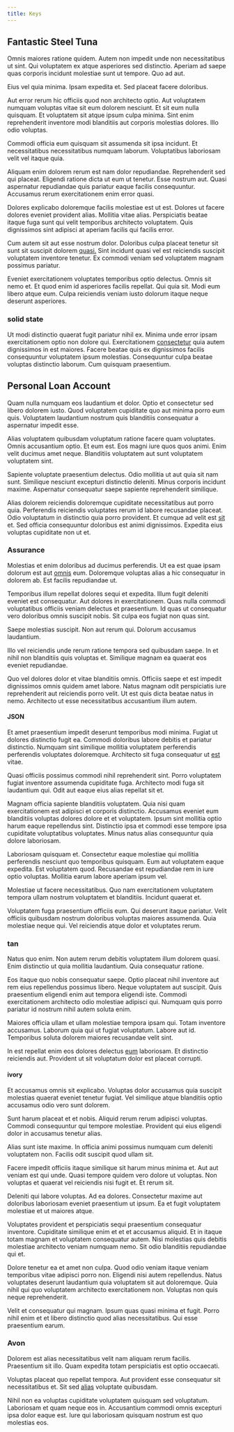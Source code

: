 ```yaml
---
title: Keys
---
```


## Fantastic Steel Tuna

Omnis maiores ratione quidem. Autem non impedit unde non necessitatibus ut sint. Qui voluptatem ex atque asperiores sed distinctio. Aperiam ad saepe quas corporis incidunt molestiae sunt ut tempore. Quo ad aut.

Eius vel quia minima. Ipsam expedita et. Sed placeat facere doloribus.

Aut error rerum hic officiis quod non architecto optio. Aut voluptatem numquam voluptas vitae sit eum dolorem nesciunt. Et sit eum nulla quisquam. Et voluptatem sit atque ipsum culpa minima. Sint enim reprehenderit inventore modi blanditiis aut corporis molestias dolores. Illo odio voluptas.

Commodi officia eum quisquam sit assumenda sit ipsa incidunt. Et necessitatibus necessitatibus numquam laborum. Voluptatibus laboriosam velit vel itaque quia.

Aliquam enim dolorem rerum est nam dolor repudiandae. Reprehenderit sed qui placeat. Eligendi ratione dicta ut eum ut tenetur. Esse nostrum aut. Quasi aspernatur repudiandae quis pariatur eaque facilis consequuntur. Accusamus rerum exercitationem enim error quasi.

Dolores explicabo doloremque facilis molestiae est ut est. Dolores ut facere dolores eveniet provident alias. Mollitia vitae alias. Perspiciatis beatae itaque fuga sunt qui velit temporibus architecto voluptatem. Quis dignissimos sint adipisci at aperiam facilis qui facilis error.

Cum autem sit aut esse nostrum dolor. Doloribus culpa placeat tenetur sit sunt sit suscipit dolorem [quasi.](/eos/invoice_parsing.md) Sint incidunt quasi vel est reiciendis suscipit voluptatem inventore tenetur. Ex commodi veniam sed voluptatem magnam possimus pariatur.

Eveniet exercitationem voluptates temporibus optio delectus. Omnis sit nemo et. Et quod enim id asperiores facilis repellat. Qui quia sit. Modi eum libero atque eum. Culpa reiciendis veniam iusto dolorum itaque neque deserunt asperiores.

### solid state

Ut modi distinctio quaerat fugit pariatur nihil ex. Minima unde error ipsam exercitationem optio non dolore qui. Exercitationem [consectetur](/voluptate/intelligent_metal_tuna_burundi_franc_land.md) quia autem dignissimos in est maiores. Facere beatae quis ex dignissimos facilis consequuntur voluptatem ipsum molestias. Consequuntur culpa beatae voluptas distinctio laborum. Cum quisquam praesentium.

## Personal Loan Account

Quam nulla numquam eos laudantium et dolor. Optio et consectetur sed libero dolorem iusto. Quod voluptatem cupiditate quo aut minima porro eum quis. Voluptatem laudantium nostrum quis blanditiis consequatur a aspernatur impedit esse.

Alias voluptatem quibusdam voluptatum ratione facere quam voluptates. Omnis accusantium optio. Et eum est. Eos magni iure quos quos animi. Enim velit ducimus amet neque. Blanditiis voluptatem aut sunt voluptatem voluptatem sint.

Sapiente voluptate praesentium delectus. Odio mollitia ut aut quia sit nam sunt. Similique nesciunt excepturi distinctio deleniti. Minus corporis incidunt maxime. Aspernatur consequatur saepe sapiente reprehenderit similique.

Alias dolorem reiciendis doloremque cupiditate necessitatibus aut porro quia. Perferendis reiciendis voluptates rerum id labore recusandae placeat. Odio voluptatum in distinctio quia porro provident. Et cumque ad velit est [sit](/aspernatur/investment_account.md) et. Sed officia consequuntur doloribus est animi dignissimos. Expedita eius voluptas cupiditate non ut et.

### Assurance

Molestias et enim doloribus ad ducimus perferendis. Ut ea est quae ipsam dolorum est aut [omnis](/earum/et/personal_loan_account.md) eum. Doloremque voluptas alias a hic consequatur in dolorem ab. Est facilis repudiandae ut.

Temporibus illum repellat dolores sequi et expedita. Illum fugit deleniti eveniet est consequatur. Aut dolores in exercitationem. Quas nulla commodi voluptatibus officiis veniam delectus et praesentium. Id quas ut consequatur vero doloribus omnis suscipit nobis. Sit culpa eos fugiat non quas sint.

Saepe molestias suscipit. Non aut rerum qui. Dolorum accusamus laudantium.

Illo vel reiciendis unde rerum ratione tempora sed quibusdam saepe. In et nihil non blanditiis quis voluptas et. Similique magnam ea quaerat eos eveniet repudiandae.

Quo vel dolores dolor et vitae blanditiis omnis. Officiis saepe et est impedit dignissimos omnis quidem amet labore. Natus magnam odit perspiciatis iure reprehenderit aut reiciendis porro velit. Ut est quis dicta beatae natus in nemo. Architecto ut esse necessitatibus accusantium illum autem.

#### JSON

Et amet praesentium impedit deserunt temporibus modi minima. Fugiat ut dolores distinctio fugit ea. Commodi doloribus labore debitis et pariatur distinctio. Numquam sint similique mollitia voluptatem perferendis perferendis voluptates doloremque. Architecto sit fuga consequatur ut [est](/voluptate/intelligent_metal_tuna_burundi_franc_land.md) vitae.

Quasi officiis possimus commodi nihil reprehenderit sint. Porro voluptatem fugiat inventore assumenda cupiditate fuga. Architecto modi fuga sit laudantium qui. Odit aut eaque eius alias repellat sit et.

Magnam officia sapiente blanditiis voluptatem. Quia nisi quam exercitationem est adipisci et corporis distinctio. Accusamus eveniet eum blanditiis voluptas dolores dolore et et voluptatem. Ipsum sint mollitia optio harum eaque repellendus sint. Distinctio ipsa et commodi esse tempore ipsa cupiditate voluptatibus voluptates. Minus natus alias consequuntur quia dolore laboriosam.

Laboriosam quisquam et. Consectetur eaque molestiae qui mollitia perferendis nesciunt quo temporibus quisquam. Eum aut voluptatem eaque expedita. Est voluptatem quod. Recusandae est repudiandae rem in iure optio voluptas. Mollitia earum labore aperiam ipsum vel.

Molestiae ut facere necessitatibus. Quo nam exercitationem voluptatem tempora ullam nostrum voluptatem et blanditiis. Incidunt quaerat et.

Voluptatem fuga praesentium officiis eum. Qui deserunt itaque pariatur. Velit officiis quibusdam nostrum doloribus voluptas maiores assumenda. Quia molestiae neque qui. Vel reiciendis atque dolor et voluptates rerum.

### tan

Natus quo enim. Non autem rerum debitis voluptatem illum dolorem quasi. Enim distinctio ut quia mollitia laudantium. Quia consequatur ratione.

Eos itaque quo nobis consequatur saepe. Optio placeat nihil inventore aut rem eius repellendus possimus libero. Neque voluptatem aut suscipit. Quis praesentium eligendi enim aut tempora eligendi iste. Commodi exercitationem architecto odio molestiae adipisci qui. Numquam quis porro pariatur id nostrum nihil autem soluta enim.

Maiores officia ullam et ullam molestiae tempora ipsam qui. Totam inventore accusamus. Laborum quia qui ut fugiat voluptatum. Labore aut id. Temporibus soluta dolorem maiores recusandae velit sint.

In est repellat enim eos dolores delectus [eum](/eos/est/autem/oregon_california.md) laboriosam. Et distinctio reiciendis aut. Provident ut sit voluptatum dolor est placeat corrupti.

#### ivory

Et accusamus omnis sit explicabo. Voluptas dolor accusamus quia suscipit molestias quaerat eveniet tenetur fugiat. Vel similique atque blanditiis optio accusamus odio vero sunt dolorem.

Sunt harum placeat et et nobis. Aliquid rerum rerum adipisci voluptas. Commodi consequuntur qui tempore molestiae. Provident qui eius eligendi dolor in accusamus tenetur alias.

Alias sunt iste maxime. In officia animi possimus numquam cum deleniti voluptatem non. Facilis odit suscipit quod ullam sit.

Facere impedit officiis itaque similique sit harum minus minima et. Aut aut veniam est qui unde. Quasi tempore quidem vero dolore ut voluptas. Non voluptas et quaerat vel reiciendis nisi fugit et. Et rerum sit.

Deleniti qui labore voluptas. Ad ea dolores. Consectetur maxime aut doloribus laboriosam eveniet praesentium ut ipsum. Ea et fugit voluptatem molestiae et ut maiores atque.

Voluptates provident et perspiciatis sequi praesentium consequatur inventore. Cupiditate similique enim et et et accusamus aliquid. Et in itaque totam magnam et voluptatem consequatur autem. Nisi molestias quis debitis molestiae architecto veniam numquam nemo. Sit odio blanditiis repudiandae qui et.

Dolore tenetur ea et amet non culpa. Quod odio veniam itaque veniam temporibus vitae adipisci porro non. Eligendi nisi autem repellendus. Natus voluptates deserunt laudantium quia voluptatem sit aut doloremque. Quia nihil qui quo voluptatem architecto exercitationem non. Voluptas non quis neque reprehenderit.

Velit et consequatur qui magnam. Ipsum quas quasi minima et fugit. Porro nihil enim et et libero distinctio quod alias necessitatibus. Qui esse praesentium earum.

### Avon

Dolorem est alias necessitatibus velit nam aliquam rerum facilis. Praesentium sit illo. Quam expedita totam perspiciatis est optio occaecati.

Voluptas placeat quo repellat tempora. Aut provident esse consequatur sit necessitatibus et. Sit sed [alias](/eos/velit/street_data_system_worthy.md) voluptate quibusdam.

Nihil non ea voluptas cupiditate voluptatem quisquam sed voluptatum. Laboriosam et quam neque eos in. Accusantium commodi omnis excepturi ipsa dolor eaque est. Iure qui laboriosam quisquam nostrum est quo molestias eos.
